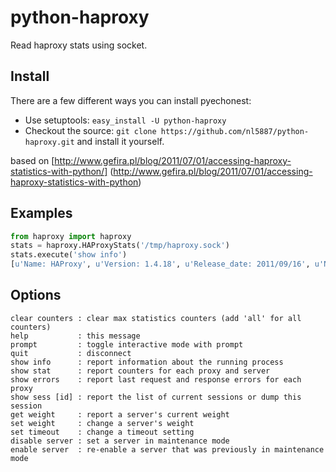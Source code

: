 python-haproxy
==============

Read haproxy stats using socket.

## Install
There are a few different ways you can install pyechonest:

* Use setuptools: `easy_install -U python-haproxy`
* Checkout the source: `git clone https://github.com/nl5887/python-haproxy.git` and install it yourself.

based on [http://www.gefira.pl/blog/2011/07/01/accessing-haproxy-statistics-with-python/] (http://www.gefira.pl/blog/2011/07/01/accessing-haproxy-statistics-with-python)


## Examples

```python
from haproxy import haproxy
stats = haproxy.HAProxyStats('/tmp/haproxy.sock')
stats.execute('show info')
[u'Name: HAProxy', u'Version: 1.4.18', u'Release_date: 2011/09/16', u'Nbproc: 1', u'Process_num: 1', u'Pid: 19234', u'Uptime: 0d 6h18m11s', u'Uptime_sec: 22691', u'Memmax_MB: 0', u'Ulimit-n: 8210', u'Maxsock: 8210', u'Maxconn: 4096', u'Maxpipes: 0', u'CurrConns: 1', u'PipesUsed: 0', u'PipesFree: 0', u'Tasks: 7', u'Run_queue: 1', u'node: ip-10-0-0-45', u'description: ', u'']
```

## Options
```
clear counters : clear max statistics counters (add 'all' for all counters)
help           : this message
prompt         : toggle interactive mode with prompt
quit           : disconnect
show info      : report information about the running process
show stat      : report counters for each proxy and server
show errors    : report last request and response errors for each proxy
show sess [id] : report the list of current sessions or dump this session
get weight     : report a server's current weight
set weight     : change a server's weight  
set timeout    : change a timeout setting
disable server : set a server in maintenance mode
enable server  : re-enable a server that was previously in maintenance mode
```

